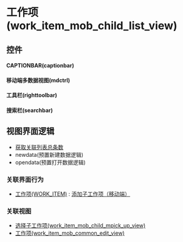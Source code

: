 # 工作项(work_item_mob_child_list_view)  <!-- {docsify-ignore-all} -->



## 控件
#### CAPTIONBAR(captionbar)
#### 移动端多数据视图(mdctrl)
#### 工具栏(righttoolbar)
#### 搜索栏(searchbar)

## 视图界面逻辑
  * [获取关联列表总条数](module/Base/relation/uilogic/get_list_total)
  * newdata(预置新建数据逻辑)
  * opendata(预置打开数据逻辑)


### 关联界面行为
  * [工作项(WORK_ITEM)](module/ProjMgmt/work_item) : [添加子工作项（移动端）](module/ProjMgmt/work_item#界面行为)

### 关联视图
  * [选择子工作项(work_item_mob_child_mpick_up_view)](app/view/work_item_mob_child_mpick_up_view)
  * [工作项(work_item_mob_common_edit_view)](app/view/work_item_mob_common_edit_view)

<script>
 const { createApp } = Vue
  createApp({
    data() {
      return {

      }
    }
  }).use(ElementPlus).mount('#app')
</script>